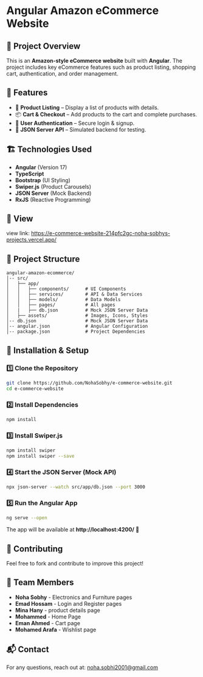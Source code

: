 # Angular Amazon eCommerce Website

## 📌 Project Overview
This is an **Amazon-style eCommerce website** built with **Angular**. The project includes key eCommerce features such as product listing, shopping cart, authentication, and order management.

## 🚀 Features
- 🛒 **Product Listing** – Display a list of products with details.
- 📦 **Cart & Checkout** – Add products to the cart and complete purchases.
- 🔐 **User Authentication** – Secure login & signup.
- 📡 **JSON Server API** – Simulated backend for testing.

## 🏗️ Technologies Used
- **Angular** (Version 17)
- **TypeScript**
- **Bootstrap** (UI Styling)
- **Swiper.js** (Product Carousels)
- **JSON Server** (Mock Backend)
- **RxJS** (Reactive Programming)


## 📸 View

view link: https://e-commerce-website-214pfc2gc-noha-sobhys-projects.vercel.app/

## 📂 Project Structure
```
angular-amazon-ecommerce/
│-- src/
│   ├── app/
│   │   ├── components/      # UI Components
│   │   ├── services/        # API & Data Services
│   │   ├── models/          # Data Models
│   │   ├── pages/           # All pages
│   |   ├── db.json          # Mock JSON Server Data
│   ├── assets/              # Images, Icons, Styles
│-- db.json                  # Mock JSON Server Data
│-- angular.json             # Angular Configuration
│-- package.json             # Project Dependencies
```

## 🔧 Installation & Setup
### 1️⃣ Clone the Repository
```sh
git clone https://github.com/NohaSobhy/e-commerce-website.git
cd e-commerce-website
```
### 2️⃣ Install Dependencies
```sh
npm install
```
### 3️⃣ Install Swiper.js
```sh
npm install swiper
npm install swiper --save
```
### 4️⃣ Start the JSON Server (Mock API)
```sh
npx json-server --watch src/app/db.json --port 3000
```
### 5️⃣ Run the Angular App
```sh
ng serve --open
```
The app will be available at **http://localhost:4200/** 🚀

## 🤝 Contributing
Feel free to fork and contribute to improve this project!

## 👥 Team Members
- **Noha Sobhy** - Electronics and Furniture pages
- **Emad Hossam** - Login and Register pages
- **Mina Hany** - product details page
- **Mohammed** - Home Page
- **Eman Ahmed** - Cart page
- **Mohamed Arafa** - Wishlist page

## 📬 Contact
For any questions, reach out at: [noha.sobhi2001@gmail.com](mailto:your.email@example.com)

